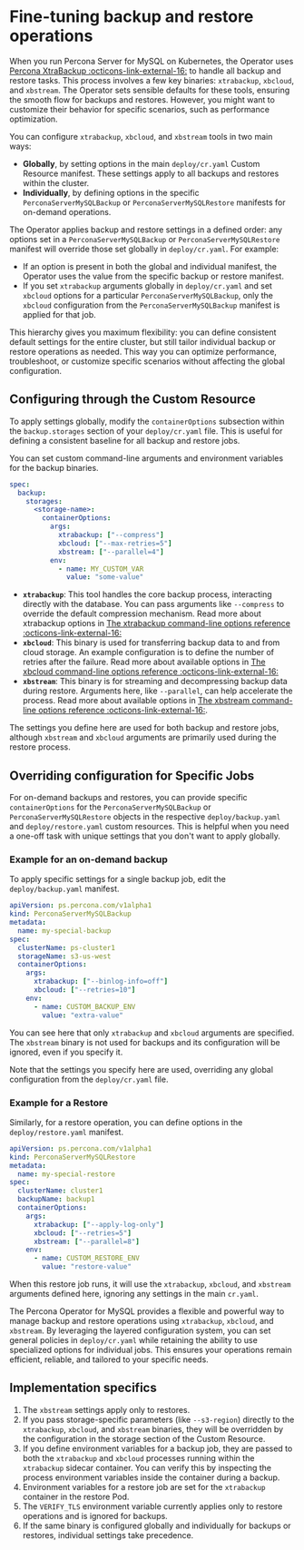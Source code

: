 # Fine-tuning backup and restore operations

When you run Percona Server for MySQL on Kubernetes, the Operator uses [Percona XtraBackup :octicons-link-external-16:](https://docs.percona.com/percona-xtrabackup/8.0/index.html) to handle all backup and restore tasks. This process involves a few key binaries: `xtrabackup`, `xbcloud`, and `xbstream`. The Operator sets sensible defaults for these tools, ensuring the smooth flow for backups and restores. However, you might want to customize their behavior for specific scenarios, such as performance optimization.

You can configure `xtrabackup`, `xbcloud`, and `xbstream` tools in two main ways:

  - **Globally**, by setting options in the main `deploy/cr.yaml` Custom Resource manifest. These settings apply to all backups and restores within the cluster.
  - **Individually**, by defining options in the specific `PerconaServerMySQLBackup` or `PerconaServerMySQLRestore` manifests for on-demand operations.

The Operator applies backup and restore settings in a defined order: any options set in a `PerconaServerMySQLBackup` or `PerconaServerMySQLRestore` manifest will override those set globally in `deploy/cr.yaml`. For example:

* If an option is present in both the global and individual manifest, the Operator uses the value from the specific backup or restore manifest.
* If you set `xtrabackup` arguments globally in `deploy/cr.yaml` and set `xbcloud` options for a particular `PerconaServerMySQLBackup`, only the `xbcloud` configuration from the `PerconaServerMySQLBackup` manifest is applied for that job.

This hierarchy gives you maximum flexibility: you can define consistent default settings for the entire cluster, but still tailor individual backup or restore operations as needed. This way you can optimize performance, troubleshoot, or customize specific scenarios without affecting the global configuration.

## Configuring through the Custom Resource

To apply settings globally, modify the `containerOptions` subsection within the `backup.storages` section of your `deploy/cr.yaml` file. This is useful for defining a consistent baseline for all backup and restore jobs.

You can set custom command-line arguments and environment variables for the backup binaries.

```yaml
spec:
  backup:
    storages:
      <storage-name>:
        containerOptions:
          args:
            xtrabackup: ["--compress"]
            xbcloud: ["--max-retries=5"]
            xbstream: ["--parallel=4"]
          env:
            - name: MY_CUSTOM_VAR
              value: "some-value"
```

- **`xtrabackup`**: This tool handles the core backup process, interacting directly with the database. You can pass arguments like `--compress` to override the default compression mechanism. Read more about xtrabackup options in [The xtrabackup command-line options reference :octicons-link-external-16:](https://docs.percona.com/percona-xtrabackup/8.0/xtrabackup-option-reference.html)
- **`xbcloud`**: This binary is used for transferring backup data to and from cloud storage. An example configuration is to define the number of retries after the failure. Read more about available options in [The xbcloud command-line options reference :octicons-link-external-16:](https://docs.percona.com/percona-xtrabackup/8.0/xbcloud-options.html)
- **`xbstream`**: This binary is for streaming and decompressing backup data during restore. Arguments here, like `--parallel`, can help accelerate the process. Read more about available options in [The xbstream command-line options reference :octicons-link-external-16:](https://docs.percona.com/percona-xtrabackup/8.0/xbstream-options.html).

The settings you define here are used for both backup and restore jobs, although `xbstream` and `xbcloud` arguments are primarily used during the restore process. 

## Overriding configuration for Specific Jobs

For on-demand backups and restores, you can provide specific `containerOptions` for the `PerconaServerMySQLBackup` or `PerconaServerMySQLRestore` objects in the respective `deploy/backup.yaml` and  `deploy/restore.yaml` custom resources. This is helpful when you need a one-off task with unique settings that you don't want to apply globally.

### Example for an on-demand backup

To apply specific settings for a single backup job, edit the `deploy/backup.yaml` manifest.

```yaml
apiVersion: ps.percona.com/v1alpha1
kind: PerconaServerMySQLBackup
metadata:
  name: my-special-backup
spec:
  clusterName: ps-cluster1
  storageName: s3-us-west
  containerOptions:
    args:
      xtrabackup: ["--binlog-info=off"]
      xbcloud: ["--retries=10"]
    env:
      - name: CUSTOM_BACKUP_ENV
        value: "extra-value"
```

You can see here that only `xtrabackup` and `xbcloud` arguments are specified. The `xbstream` binary is not used for backups and its configuration will be ignored, even if you specify it. 

Note that the settings you specify here are used, overriding any global configuration from the `deploy/cr.yaml` file.

### Example for a Restore

Similarly, for a restore operation, you can define options in the `deploy/restore.yaml` manifest.

```yaml
apiVersion: ps.percona.com/v1alpha1
kind: PerconaServerMySQLRestore
metadata:
  name: my-special-restore
spec:
  clusterName: cluster1
  backupName: backup1
  containerOptions:
    args:
      xtrabackup: ["--apply-log-only"]
      xbcloud: ["--retries=5"]
      xbstream: ["--parallel=8"]
    env:
      - name: CUSTOM_RESTORE_ENV
        value: "restore-value"
```

When this restore job runs, it will use the `xtrabackup`, `xbcloud`, and `xbstream` arguments defined here, ignoring any settings in the main `cr.yaml`.

The Percona Operator for MySQL provides a flexible and powerful way to manage backup and restore operations using `xtrabackup`, `xbcloud`, and `xbstream`. By leveraging the layered configuration system, you can set general policies in `deploy/cr.yaml` while retaining the ability to use specialized options for individual jobs. This ensures your operations remain efficient, reliable, and tailored to your specific needs.

## Implementation specifics

1. The `xbstream` settings apply only to restores.
2. If you pass storage-specific parameters (like `--s3-region`) directly to the `xtrabackup`, `xbcloud`, and `xbstream` binaries, they will be overridden by the configuration in the storage section of the Custom Resource.
3. If you define environment variables for a backup job, they are passed to both the `xtrabackup` and `xbcloud` processes running within the `xtrabackup` sidecar container. You can verify this by inspecting the process environment variables inside the container during a backup.
4. Environment variables for a restore job are set for the `xtrabackup` container in the restore Pod.
5. The `VERIFY_TLS` environment variable currently applies only to restore operations and is ignored for backups. 
6. If the same binary is configured globally and individually for backups or restores, individual settings take precedence. 
 
